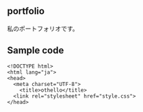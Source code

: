 ## portfolio
私のポートフォリオです。

## Sample code
```
<!DOCTYPE html>
<html lang="ja">
<head>
  <meta charset="UTF-8">
    <title>othello</title>
  <link rel="stylesheet" href="style.css">
</head>
```
